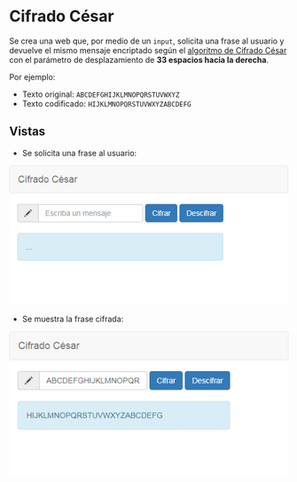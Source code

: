 # Cifrado César

Se crea una web que, por medio de un `input`, solicita una frase al usuario y
devuelve el mismo mensaje encriptado según el
[algoritmo de Cifrado César](https://en.wikipedia.org/wiki/Caesar_cipher)
con el parámetro de desplazamiento de **33 espacios hacia la derecha**.

Por ejemplo:

- Texto original:   `ABCDEFGHIJKLMNOPQRSTUVWXYZ`
- Texto codificado: `HIJKLMNOPQRSTUVWXYZABCDEFG`
  
## Vistas

* Se solicita una frase al usuario:

![Con titulo](assets/docs/vista1.png "titulo")


* Se muestra la frase cifrada:

![Con titulo](assets/docs/vista2.png "titulo")